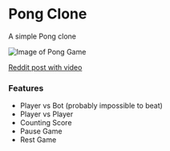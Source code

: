 # Pong Clone
A simple Pong clone

![Image of Pong Game](http://dl.dropboxusercontent.com/s/3ulrblxdcguy498/pong.png "Pong Clone")

[Reddit post with video](https://www.reddit.com/r/processing/comments/cgimpd/pong_clone/)

### Features
- Player vs Bot (probably impossible to beat)
- Player vs Player
- Counting Score
- Pause Game
- Rest Game
